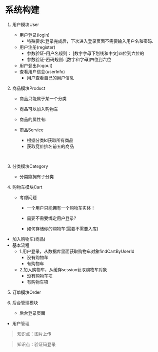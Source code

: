 # 系统构建

1. 用户模块User
   - 用户登录(login)
     - 特殊要求:登录完成后，下次进入登录页面不需要输入用户名和密码.
   - 用户注册(register)
     - 参数验证-用户名规则： [数字字母下划线和中文]四位到六位的
     - 参数验证-密码规则:       [数字和字母]四位到六位
   - 用户登出(logout)
   - 查看用户信息(userInfo)
     - 用户查看自己的用户信息

2. 商品模块Product
   - 商品只能属于某一个分类

   - 商品可以加入购物车

   - 商品的属性有:

   - 商品Service

     - 根据分类Id获取所有商品
     - 获取竞价排名前五的商品

     ​

3. 分类模块Category
   - 分类能拥有子分类

4. 购物车模块Cart

   - 考虑问题

     - 一个用户只能拥有一个购物车实体！


     - 需要不需要绑定用户登录?
     - 如何存储你的购物车(需要不需要入库)


- 加入购物车(商品)
- 基本流程
     - 1.用户登录，从数据库里面获取购物车对象findCartByUserId
       - 没有购物车
       - 有购物车
     - 2.加入购物车，从缓存session获取购物车对象
       - 没有购物车项
       - 有购物车项

5. 订单模块Order

6. 后台管理模块

   - 后台登录页面


- 用户管理



> 知识点：图片上传

> 知识点：验证码登录

